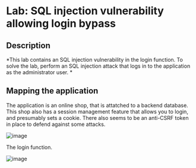 # Lab: SQL injection vulnerability allowing login bypass

## Description

*This lab contains an SQL injection vulnerability in the login function. To solve the lab, perform an SQL injection attack that logs in to the application as the administrator user. *

## Mapping the application

The application is an online shop, that is attatched to a backend database. This shop also has a session management feature that allows you to login, and presumably sets a cookie. There also seems to be an anti-CSRF token in place to defend against some attacks.

![image](https://user-images.githubusercontent.com/83407557/167275243-f602daee-95b1-4b71-98b0-37074966cb3d.png)

The login function.

![image](https://user-images.githubusercontent.com/83407557/167275273-a50df281-7a71-4ca0-b74e-66e9bb0c6726.png)

